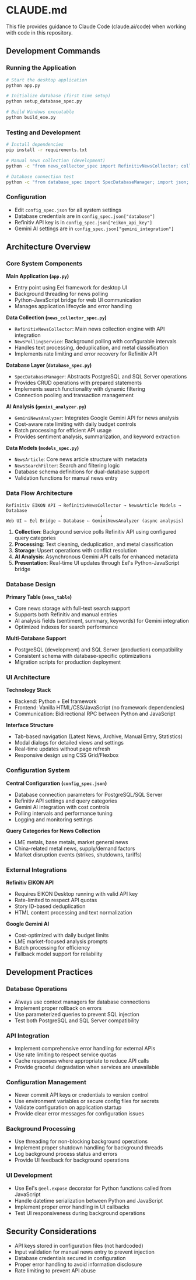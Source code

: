 # CLAUDE.md

This file provides guidance to Claude Code (claude.ai/code) when working with code in this repository.

## Development Commands

### Running the Application
```bash
# Start the desktop application
python app.py

# Initialize database (first time setup)
python setup_database_spec.py

# Build Windows executable
python build_exe.py
```

### Testing and Development
```bash
# Install dependencies
pip install -r requirements.txt

# Manual news collection (development)
python -c "from news_collector_spec import RefinitivNewsCollector; collector = RefinitivNewsCollector(); collector.collect_news()"

# Database connection test
python -c "from database_spec import SpecDatabaseManager; import json; config = json.load(open('config_spec.json')); db = SpecDatabaseManager(config['database']); print('Connected:', db.test_connection())"
```

### Configuration
- Edit `config_spec.json` for all system settings
- Database credentials are in `config_spec.json["database"]`
- Refinitiv API key is in `config_spec.json["eikon_api_key"]`
- Gemini AI settings are in `config_spec.json["gemini_integration"]`

## Architecture Overview

### Core System Components

**Main Application (`app.py`)**
- Entry point using Eel framework for desktop UI
- Background threading for news polling
- Python-JavaScript bridge for web UI communication
- Manages application lifecycle and error handling

**Data Collection (`news_collector_spec.py`)**
- `RefinitivNewsCollector`: Main news collection engine with API integration
- `NewsPollingService`: Background polling with configurable intervals
- Handles text processing, deduplication, and metal classification
- Implements rate limiting and error recovery for Refinitiv API

**Database Layer (`database_spec.py`)**
- `SpecDatabaseManager`: Abstracts PostgreSQL and SQL Server operations
- Provides CRUD operations with prepared statements
- Implements search functionality with dynamic filtering
- Connection pooling and transaction management

**AI Analysis (`gemini_analyzer.py`)**
- `GeminiNewsAnalyzer`: Integrates Google Gemini API for news analysis
- Cost-aware rate limiting with daily budget controls
- Batch processing for efficient API usage
- Provides sentiment analysis, summarization, and keyword extraction

**Data Models (`models_spec.py`)**
- `NewsArticle`: Core news article structure with metadata
- `NewsSearchFilter`: Search and filtering logic
- Database schema definitions for dual-database support
- Validation functions for manual news entry

### Data Flow Architecture

```
Refinitiv EIKON API → RefinitivNewsCollector → NewsArticle Models → Database
                                    ↓
Web UI ← Eel Bridge ← Database ← GeminiNewsAnalyzer (async analysis)
```

1. **Collection**: Background service polls Refinitiv API using configured query categories
2. **Processing**: Text cleaning, deduplication, and metal classification
3. **Storage**: Upsert operations with conflict resolution
4. **AI Analysis**: Asynchronous Gemini API calls for enhanced metadata
5. **Presentation**: Real-time UI updates through Eel's Python-JavaScript bridge

### Database Design

**Primary Table (`news_table`)**
- Core news storage with full-text search support
- Supports both Refinitiv and manual entries
- AI analysis fields (sentiment, summary, keywords) for Gemini integration
- Optimized indexes for search performance

**Multi-Database Support**
- PostgreSQL (development) and SQL Server (production) compatibility
- Consistent schema with database-specific optimizations
- Migration scripts for production deployment

### UI Architecture

**Technology Stack**
- Backend: Python + Eel framework
- Frontend: Vanilla HTML/CSS/JavaScript (no framework dependencies)
- Communication: Bidirectional RPC between Python and JavaScript

**Interface Structure**
- Tab-based navigation (Latest News, Archive, Manual Entry, Statistics)
- Modal dialogs for detailed views and settings
- Real-time updates without page refresh
- Responsive design using CSS Grid/Flexbox

### Configuration System

**Central Configuration (`config_spec.json`)**
- Database connection parameters for PostgreSQL/SQL Server
- Refinitiv API settings and query categories
- Gemini AI integration with cost controls
- Polling intervals and performance tuning
- Logging and monitoring settings

**Query Categories for News Collection**
- LME metals, base metals, market general news
- China-related metal news, supply/demand factors
- Market disruption events (strikes, shutdowns, tariffs)

### External Integrations

**Refinitiv EIKON API**
- Requires EIKON Desktop running with valid API key
- Rate-limited to respect API quotas
- Story ID-based deduplication
- HTML content processing and text normalization

**Google Gemini AI**
- Cost-optimized with daily budget limits
- LME market-focused analysis prompts
- Batch processing for efficiency
- Fallback model support for reliability

## Development Practices

### Database Operations
- Always use context managers for database connections
- Implement proper rollback on errors
- Use parameterized queries to prevent SQL injection
- Test both PostgreSQL and SQL Server compatibility

### API Integration
- Implement comprehensive error handling for external APIs
- Use rate limiting to respect service quotas
- Cache responses where appropriate to reduce API calls
- Provide graceful degradation when services are unavailable

### Configuration Management
- Never commit API keys or credentials to version control
- Use environment variables or secure config files for secrets
- Validate configuration on application startup
- Provide clear error messages for configuration issues

### Background Processing
- Use threading for non-blocking background operations
- Implement proper shutdown handling for background threads
- Log background process status and errors
- Provide UI feedback for background operations

### UI Development
- Use Eel's `@eel.expose` decorator for Python functions called from JavaScript
- Handle datetime serialization between Python and JavaScript
- Implement proper error handling in UI callbacks
- Test UI responsiveness during background operations

## Security Considerations

- API keys stored in configuration files (not hardcoded)
- Input validation for manual news entry to prevent injection
- Database credentials secured in configuration
- Proper error handling to avoid information disclosure
- Rate limiting to prevent API abuse